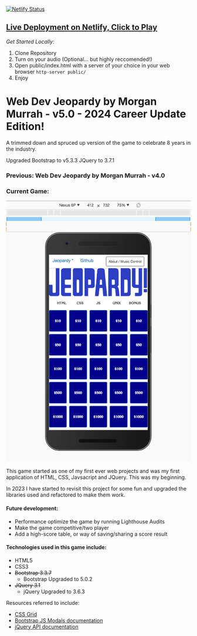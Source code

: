 

[![Netlify Status](https://api.netlify.com/api/v1/badges/d2988db9-2b31-44b8-8174-2558da78c846/deploy-status)](https://app.netlify.com/sites/webdev-jeopardy/deploys)

## [Live Deployment on Netlify, Click to Play](https://webdev-jeopardy.netlify.app/)

*Get Started Locally:*

 1. Clone Repository
 2. Turn on your audio (Optional... but highly reccomended!)
 3. Open public/index.html with a server of your choice in your web browser `http-server public/`
 4. Enjoy


# Web Dev Jeopardy by Morgan Murrah - v5.0 - 2024 Career Update Edition!

A trimmed down and spruced up version of the game to celebrate 8 years in the industry.

Upgraded Bootstrap to v5.3.3
JQuery to 3.7.1



### Previous: Web Dev Jeopardy by Morgan Murrah - v4.0

### Current Game:

![](readme-assets/mobilescreenshot-jeopardy.png)

This game started as one of my first ever web projects and was my first application of HTML, CSS, Javsacript and JQuery. This was my beginning. 

In 2023 I have started to revisit this project for some fun and upgraded the libraries used and refactored to make them work.

#### Future development:

* Performance optimize the game by running Lighthouse Audits
* Make the game competitive/two player
* Add a high-score table, or way of saving/sharing a score result

#### Technologies used in this game include:

 * HTML5
 * CSS3
 * ~~Bootstrap 3.3.7~~
    * Bootstrap Upgraded to 5.0.2
 * ~~JQuery 3.1~~
    * jQuery Upgraded to 3.6.3

Resources referred to include:

* [CSS Grid](https://developer.mozilla.org/en-US/docs/Web/CSS/CSS_Grid_Layout)
* [Bootstrap JS Modals documentation](https://getbootstrap.com/javascript/#modals)
* [jQuery API documentation](https://api.jquery.com/)







